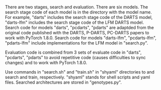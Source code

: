 There are two stages, search and evaluation.
There are six models. The search stage code of each model is in the directory with the model name.
For example, "darts" includes the search stage code of the DARTS model, "darts-lfm" includes the search stage code of the LFM DARTS model.
Search code for models "darts", "pcdarts", "pdarts" are adaptded from the original code published with the DARTS, P-DARTS, PC-DARTS papers
to work with PyTorch 1.8.0.
Search code for models "darts-lfm", "pcdarts-lfm", "pdarts-lfm" include implementations for the LFM model in "search.py".

Evaluation code is combined from 3 sets of evaluate code in "darts", "pcdarts", "pdarts" to avoid repetitive code (causes difficulties to sync changes) and to work with PyTorch 1.8.0.

Use commands in "search.sh" and "train.sh" in "shyaml" directories to and search and train, respectively. "shyaml" stands for shell scripts and yaml files.
Searched architectures are stored in "genotypes.py".
